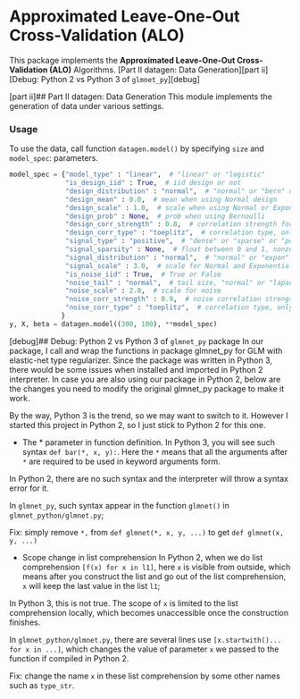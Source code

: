 # Approximated Leave-One-Out Cross-Validation (ALO)

This package implements the **Approximated Leave-One-Out Cross-Validation (ALO)** Algorithms.
[Part II datagen: Data Generation][part ii]
[Debug: Python 2 vs Python 3 of `glmnet_py`][debug]

[part ii]## Part II datagen: Data Generation
This module implements the generation of data under various settings.

### Usage
To use the data, call function `datagen.model()` by specifying `size` and `model_spec`:
parameters.
```python
model_spec = {"model_type" : "linear",  # "linear" or "logistic"
              "is_design_iid" : True,  # iid design or not
              "design_distribution" : "normal",  # "normal" or "bern" or "expon"
              "design_mean" : 0.0,  # mean when using Normal design
              "design_scale" : 1.0,  # scale when using Normal or Exponential
              "design_prob" : None,  # prob when using Bernoulli
              "design_corr_strength" : 0.8,  # correlation strength for correlated design
              "design_corr_type" : "toeplitz",  # correlation type, only "toeplitz" now
              "signal_type" : "positive",  # "dense" or "sparse" or "positive"
              "signal_sparsity" : None,  # float between 0 and 1, nonzero loc / p
              "signal_distribution" : "normal",  # "normal" or "expon"
              "signal_scale" : 3.0,  # scale for Normal and Exponential
              "is_noise_iid" : True,  # True or False
              "noise_tail" : "normal",  # tail size, "normal" or "lapace" or "cauchy"
              "noise_scale" : 2.0,  # scale for noise
              "noise_corr_strength" : 0.9,  # noise correlation strength
              "noise_corr_type" : "toeplitz",  # correlation type, only toeplitz now
             }
y, X, beta = datagen.model((300, 100), **model_spec)
```

[debug]## Debug: Python 2 vs Python 3 of `glmnet_py` package
In our package, I call and wrap the functions in package glmnet_py for GLM with elastic-net
type regularizer. Since the package was written in Python 3, there would be some issues
when installed and imported in Python 2 interpreter. In case you are also using our
package in Python 2, below are the changes you need to modify the original glmnet_py
package to make it work.

By the way, Python 3 is the trend, so we may want to switch to it. However I started
this project in Python 2, so I just stick to Python 2 for this one.

* The * parameter in function definition.
In Python 3, you will see such syntax `def bar(*, x, y):`. Here the `*` means that all
the arguments after `*` are required to be used in keyword arguments form.

In Python 2, there are no such syntax and the interpreter will throw a syntax error for
it.

In `glmnet_py`, such syntax appear in the function `glmnet()` in `glmnet_python/glmnet.py`;

Fix: simply remove `*,` from `def glmnet(*, x, y, ...)` to get `def glmnet(x, y, ...)`

* Scope change in list comprehension
In Python 2, when we do list comprehension `[f(x) for x in l1]`, here `x` is visible
from outside, which means after you construct the list and go out of the list
comprehension, `x` will keep the last value in the list `l1`;

In Python 3, this is not true. The scope of `x` is limited to the list comprehension
locally, which becomes unaccessible once the construction finishes.

In `glmnet_python/glmnet.py`, there are several lines use `[x.startwith()... for x in ...]`,
which changes the value of parameter `x` we passed to the function if compiled in
Python 2.

Fix: change the name `x` in these list comprehension by some other names such as
`type_str`.
